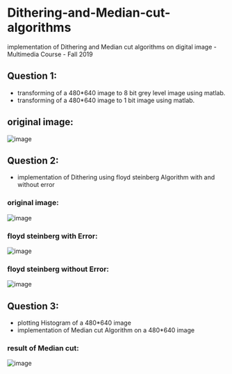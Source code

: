 # Dithering-and-Median-cut-algorithms
implementation of Dithering and Median cut algorithms on digital image - Multimedia Course -  Fall 2019

## Question 1:  
* transforming of a 480*640 image to 8 bit grey level image using matlab.
* transforming of a 480*640 image to 1 bit image  using matlab.  
  
## original image:  
![image](https://user-images.githubusercontent.com/44861408/135316089-a17f5e4a-d224-4e9d-a35b-4788afa79119.png)

   
## Question 2:  
* implementation of Dithering using floyd steinberg Algorithm with and without error  

### original image:  

![image](https://user-images.githubusercontent.com/44861408/135315780-d3fcbc0d-ed47-44ef-8d25-fe68af67d242.png)


### floyd steinberg with Error:  

![image](https://user-images.githubusercontent.com/44861408/135315173-39672dc9-ffa1-44a9-a0c8-4826563c512b.png)  
  
### floyd steinberg without Error:  

![image](https://user-images.githubusercontent.com/44861408/135315656-0db0f2cc-872d-4a66-a3be-9d9ca1d16e9b.png)



   
## Question 3:  
* plotting Histogram of a 480*640 image
* implementation of Median cut Algorithm on a 480*640 image

### result of Median cut:  

![image](https://user-images.githubusercontent.com/44861408/135314987-b05cd66e-e55b-4f38-a5c7-82bad2333886.png)
